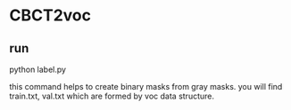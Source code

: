 # CBCT2voc
## run
python label.py

this command helps to create binary masks from gray masks. you will find train.txt, val.txt which are formed by voc data structure.
